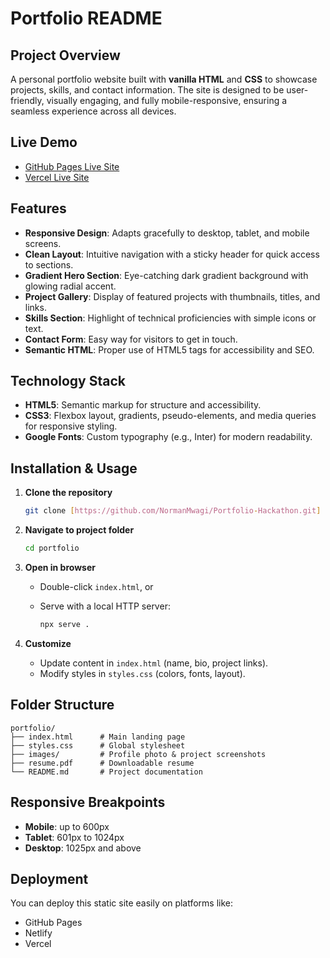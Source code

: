 
# Portfolio README

## Project Overview

A personal portfolio website built with **vanilla HTML** and **CSS** to showcase projects, skills, and contact information. The site is designed to be user-friendly, visually engaging, and fully mobile-responsive, ensuring a seamless experience across all devices.

## Live Demo

* [GitHub Pages Live Site](https://normanmwagi.github.io/Portfolio-Hackathon/)
* [Vercel Live Site](https://mwagi-portfolio.vercel.app/)
  
## Features

* **Responsive Design**: Adapts gracefully to desktop, tablet, and mobile screens.
* **Clean Layout**: Intuitive navigation with a sticky header for quick access to sections.
* **Gradient Hero Section**: Eye-catching dark gradient background with glowing radial accent.
* **Project Gallery**: Display of featured projects with thumbnails, titles, and links.
* **Skills Section**: Highlight of technical proficiencies with simple icons or text.
* **Contact Form**: Easy way for visitors to get in touch.
* **Semantic HTML**: Proper use of HTML5 tags for accessibility and SEO.

## Technology Stack

* **HTML5**: Semantic markup for structure and accessibility.
* **CSS3**: Flexbox layout, gradients, pseudo-elements, and media queries for responsive styling.
* **Google Fonts**: Custom typography (e.g., Inter) for modern readability.

## Installation & Usage

1. **Clone the repository**

   ```bash
   git clone [https://github.com/NormanMwagi/Portfolio-Hackathon.git]
   ```
2. **Navigate to project folder**

   ```bash
   cd portfolio
   ```
3. **Open in browser**

   * Double-click `index.html`, or
   * Serve with a local HTTP server:

     ```bash
     npx serve .
     ```
4. **Customize**

   * Update content in `index.html` (name, bio, project links).
   * Modify styles in `styles.css` (colors, fonts, layout).

## Folder Structure

```
portfolio/
├── index.html      # Main landing page
├── styles.css      # Global stylesheet
├── images/         # Profile photo & project screenshots
├── resume.pdf      # Downloadable resume
└── README.md       # Project documentation
```

## Responsive Breakpoints

* **Mobile**: up to 600px
* **Tablet**: 601px to 1024px
* **Desktop**: 1025px and above

## Deployment

You can deploy this static site easily on platforms like:

* GitHub Pages
* Netlify
* Vercel


